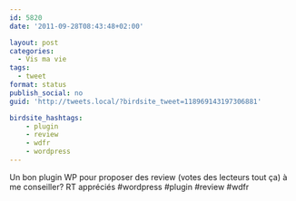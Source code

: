 ```yaml
---
id: 5820
date: '2011-09-28T08:43:48+02:00'

layout: post
categories:
  - Vis ma vie
tags:
  - tweet
format: status
publish_social: no
guid: 'http://tweets.local/?birdsite_tweet=118969143197306881'

birdsite_hashtags:
    - plugin
    - review
    - wdfr
    - wordpress
---
```


Un bon plugin WP pour proposer des review (votes des lecteurs tout ça) à me conseiller? RT appréciés #wordpress #plugin #review #wdfr